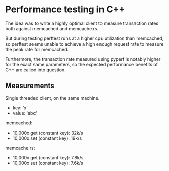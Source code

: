 # Performance testing in C++

The idea was to write a highly optimal client to measure transaction rates both
against memcached and memcache.rs.

But during testing perftest runs at a higher cpu utilization than memcached, so
perftest seems unable to achieve a high enough request rate to measure the peak
rate for memcached.

Furthermore, the transaction rate measured using pyperf is notably higher for
the exact same parameters, so the expected performance benefits of C++ are
called into question.


## Measurements

Single threaded client, on the same machine.

* key: 'x'
* value: 'abc'

memcached:

* 10,000x get (constant key): 32k/s
* 10,000x set (constant key): 19k/s

memcache.rs:

* 10,000x get (constant key): 7.8k/s
* 10,000x set (constant key): 7.6k/s
